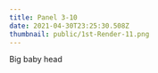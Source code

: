 ```yaml
---
title: Panel 3-10
date: 2021-04-30T23:25:30.508Z
thumbnail: public/1st-Render-11.png
---
```

Big baby head